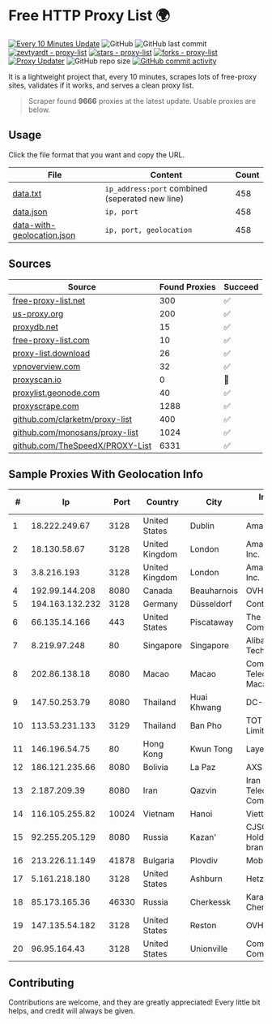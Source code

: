 
# Free HTTP Proxy List 🌍

[![Every 10 Minutes Update](https://github.com/mertguvencli/http-proxy-list/actions/workflows/main.yml/badge.svg?branch=main)](https://github.com/mertguvencli/http-proxy-list/actions/workflows/main.yml)
![GitHub](https://img.shields.io/github/license/mertguvencli/http-proxy-list)
![GitHub last commit](https://img.shields.io/github/last-commit/mertguvencli/http-proxy-list)
[![zevtyardt - proxy-list](https://img.shields.io/static/v1?label=zevtyardt&message=proxy-list&color=blue&logo=github)](https://github.com/zevtyardt/proxy-list "Go to GitHub repo")
[![stars - proxy-list](https://img.shields.io/github/stars/zevtyardt/proxy-list?style=social)](https://github.com/zevtyardt/proxy-list)
[![forks - proxy-list](https://img.shields.io/github/forks/zevtyardt/proxy-list?style=social)](https://github.com/zevtyardt/proxy-list)
[![Proxy Updater](https://github.com/zevtyardt/proxy-list/workflows/Proxy%20Updater/badge.svg)](https://github.com/zevtyardt/proxy-list/actions?query=workflow:"Proxy+Updater")
![GitHub repo size](https://img.shields.io/github/repo-size/zevtyardt/proxy-list)
[![GitHub commit activity](https://img.shields.io/github/commit-activity/m/zevtyardt/proxy-list?logo=commits)](https://github.com/zevtyardt/proxy-list/commits/main)

It is a lightweight project that, every 10 minutes, scrapes lots of free-proxy sites, validates if it works, and serves a clean proxy list.

> Scraper found **9666** proxies at the latest update. Usable proxies are below.

## Usage

Click the file format that you want and copy the URL.

|File|Content|Count|
|----|-------|-----|
|[data.txt](https://raw.githubusercontent.com/mertguvencli/http-proxy-list/main/proxy-list/data.txt)|`ip_address:port` combined (seperated new line)|458|
|[data.json](https://raw.githubusercontent.com/mertguvencli/http-proxy-list/main/proxy-list/data.json)|`ip, port`|458|
|[data-with-geolocation.json](https://raw.githubusercontent.com/mertguvencli/http-proxy-list/main/proxy-list/data-with-geolocation.json)|`ip, port, geolocation`|458|

## Sources

|Source|Found Proxies|Succeed|
|------|-------------|-------|
|[free-proxy-list.net](https://free-proxy-list.net)|300|✅|
|[us-proxy.org](https://www.us-proxy.org)|200|✅|
|[proxydb.net](http://proxydb.net)|15|✅|
|[free-proxy-list.com](https://free-proxy-list.com/?page=&port=&type%5B%5D=http&type%5B%5D=https&up_time=0&search=Search)|10|✅|
|[proxy-list.download](https://www.proxy-list.download/HTTP)|26|✅|
|[vpnoverview.com](https://vpnoverview.com/privacy/anonymous-browsing/free-proxy-servers)|32|✅|
|[proxyscan.io](https://www.proxyscan.io)|0|🚫|
|[proxylist.geonode.com](https://proxylist.geonode.com/api/proxy-list?limit=300&page=1&sort_by=lastChecked&sort_type=desc&protocols=http,https)|40|✅|
|[proxyscrape.com](https://api.proxyscrape.com/v2/?request=displayproxies&protocol=http&timeout=10000&country=all&ssl=all&anonymity=all)|1288|✅|
|[github.com/clarketm/proxy-list](https://raw.githubusercontent.com/clarketm/proxy-list/master/proxy-list-raw.txt)|400|✅|
|[github.com/monosans/proxy-list](https://raw.githubusercontent.com/monosans/proxy-list/main/proxies/http.txt)|1024|✅|
|[github.com/TheSpeedX/PROXY-List](https://raw.githubusercontent.com/TheSpeedX/PROXY-List/master/http.txt)|6331|✅|


## Sample Proxies With Geolocation Info

|#|Ip|Port|Country|City|Internet Service Provider|
|-|--|----|-------|----|-------------------------|
|1|18.222.249.67|3128|United States|Dublin|Amazon.com, Inc.|
|2|18.130.58.67|3128|United Kingdom|London|Amazon Technologies Inc.|
|3|3.8.216.193|3128|United Kingdom|London|Amazon Technologies Inc.|
|4|192.99.144.208|8080|Canada|Beauharnois|OVH SAS|
|5|194.163.132.232|3128|Germany|Düsseldorf|Contabo GmbH|
|6|66.135.14.166|443|United States|Piscataway|The Constant Company, LLC|
|7|8.219.97.248|80|Singapore|Singapore|Alibaba (US) Technology Co., Ltd.|
|8|202.86.138.18|8080|Macao|Macao|Companhia de Telecomunicacoes de Macau|
|9|147.50.253.79|8080|Thailand|Huai Khwang|DC-CLOUDFOREST3|
|10|113.53.231.133|3129|Thailand|Ban Pho|TOT Public Company Limited|
|11|146.196.54.75|80|Hong Kong|Kwun Tong|Layerstack Limited|
|12|186.121.235.66|8080|Bolivia|La Paz|AXS Bolivia S. A.|
|13|2.187.209.39|8080|Iran|Qazvin|Iran Telecommunication Company PJS|
|14|116.105.255.82|10024|Vietnam|Hanoi|Viettel Corporation|
|15|92.255.205.129|8080|Russia|Kazan'|CJSC "ER-Telecom Holding" Kazan' branch|
|16|213.226.11.149|41878|Bulgaria|Plovdiv|Mobiltel EAD|
|17|5.161.218.180|3128|United States|Ashburn|Hetzner Online GmbH|
|18|85.173.165.36|46330|Russia|Cherkessk|Karachaevo-Cherkesskelektrosvyaz|
|19|147.135.54.182|3128|United States|Reston|OVH SAS|
|20|96.95.164.43|3128|United States|Unionville|Comcast Cable Communications, LLC|



## Contributing

Contributions are welcome, and they are greatly appreciated! Every
little bit helps, and credit will always be given.

